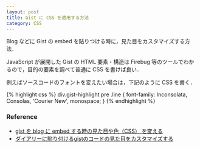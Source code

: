 ```yaml
---
layout: post
title: Gist に CSS を適用する方法
category: CSS
---
```


Blog などに Gist の embed を貼りつける時に，見た目をカスタマイズする方法．

JavaScript が展開した Gist の HTML 要素・構造は Firebug 等のツールでわかるので，目的の要素を調べて普通に CSS を書けば良い．

例えばソースコードのフォントを変えたい場合は，下記のように CSS を書く．

{% highlight css %}
div.gist-highlight pre .line {
    font-family: Inconsolata, Consolas, 'Courier New', monospace;
}
{% endhighlight %}


### Reference

- [gist を blog に embed する時の見た目や色（CSS） を変える](http://valvallow.blogspot.com/2010/10/gist-blog-embed-css.html)
- [ダイアリーに貼り付けるgistのコードの見た目をカスタマイズする](http://d.hatena.ne.jp/snaka72/20081218/1229622900)
